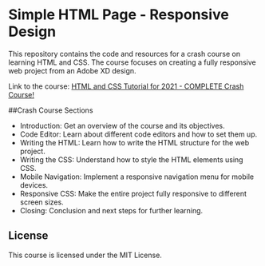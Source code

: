 # Simple HTML Page - Responsive Design
This repository contains the code and resources for a crash course on learning HTML and CSS. The course focuses on creating a fully responsive web project from an Adobe XD design.

Link to the course: [HTML and CSS Tutorial for 2021 - COMPLETE Crash Course!](https://youtu.be/D-h8L5hgW-w/ "HTML and CSS Tutorial for 2021 - COMPLETE Crash Course!")

##Crash Course Sections

* Introduction: Get an overview of the course and its objectives.
* Code Editor: Learn about different code editors and how to set them up.
* Writing the HTML: Learn how to write the HTML structure for the web project.
* Writing the CSS: Understand how to style the HTML elements using CSS.
* Mobile Navigation: Implement a responsive navigation menu for mobile devices.
* Responsive CSS: Make the entire project fully responsive to different screen sizes.
* Closing: Conclusion and next steps for further learning.

## License
This course is licensed under the MIT License.

